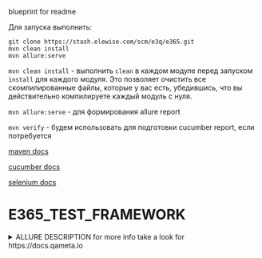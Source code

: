 blueprint for readme

Для запуска выполнить:

    git clone https://stash.elewise.com/scm/e3q/e365.git
    mvn clean install
    mvn allure:serve



`mvn clean install` - выполнить `clean` в каждом модуле перед запуском `install` для каждого модуля. Это позволяет очистить все скомпилированные файлы, которые у вас есть, убедившись, что вы действительно компилируете каждый модуль с нуля.

`mvn allure:serve` - для формирования allure report

`mvn verify` - будем использовать для подготовки cucumber report, если потребуется



[maven  docs](https://maven.apache.org/)

[cucumber docs](https://cucumber.io/docs/installation/)

[selenium docs](https://www.selenium.dev/documentation/en/)

# E365_TEST_FRAMEWORK

<details>
  <summary>ALLURE DESCRIPTION for more info take a look for https://docs.qameta.io</summary>

#Allure
## Cucumber JVM info [here](https://docs.qameta.io/allure/#_cucumber_jvm)

Installation

Each major version of Cucumber JVM requires a particular version of Allure Cucumber JVM adapter.

The available latest version of adapters:

[Cucumber JVM 6.x - allure-cucumber6-jvm Allure Cucumber JVM 6.x](https://mvnrepository.com/artifact/io.qameta.allure/allure-cucumber6-jvm/2.13.8)

Maven

Simply add allure-cucumber6-jvm plugin as a dependency to your project and add it to CucumberOptions:

`pom.xml`

```xml
<properties>
    <aspectj.version>1.8.10</aspectj.version>
</properties>

<dependencies>
    <dependency>
        <groupId>io.qameta.allure</groupId>
        <artifactId>allure-cucumber4-jvm</artifactId>
        <version>LATEST_VERSION</version>
    </dependency>
</dependencies>

<build>
    <plugins>
        <plugin>
            <groupId>org.apache.maven.plugins</groupId>
            <artifactId>maven-surefire-plugin</artifactId>
            <version>2.20</version>
            <configuration>
                <argLine>
                    -javaagent:"${settings.localRepository}/org/aspectj/aspectjweaver/${aspectj.version}/aspectjweaver-${aspectj.version}.jar"
                    -Dcucumber.options="--plugin io.qameta.allure.cucumber4jvm.AllureCucumber4Jvm"
                </argLine>
            </configuration>
            <dependencies>
                <dependency>
                    <groupId>org.aspectj</groupId>
                    <artifactId>aspectjweaver</artifactId>
                    <version>${aspectj.version}</version>
                </dependency>
            </dependencies>
        </plugin>
    </plugins>
</build>
```
Then execute `mvn clean test` goal. After tests executed allure JSON files will be placed in allure-results directory by default.

### Features

This adapter provides runtime integration allowing conversion of Gherkin dsl features into basic Allure features

### Display Name

Titles for tests and suites are extracted at runtime from `.feature` files

### Description

Feature’s description appears on every scenario

### Steps

All scenario steps are automatically translated into allure steps

### Attachments

An attachment in Java code is simply a method annotated with `@Attachment` that returns either a String or byte[], which should be added to the report:
```java
import io.qameta.allure.Attachment;
...
@Attachment
public String performedActions(ActionSequence actionSequence) {
    return actionSequence.toString();
}

@Attachment(value = "Page screenshot", type = "image/png")
public byte[] saveScreenshot(byte[] screenShot) {
    return screenShot;
}
```
Or you can use Allure helper methods

```java
import io.qameta.allure.Allure;
...
Allure.addAttachment("My attachment", "My attachment content");

Path content = Paths.get("path-to-my-attachment-contnet");
    try (InputStream is = Files.newInputStream(content)) {
        Allure.addAttachemnt("My attachment", is);
}
```


> If return type in a method annotated with `@Attachment` differs from `String` or `byte[]` we call `toString()` on return value to get attachment contents.

You can specify exact MIME type for each attached file using type parameter of `@Attachment` annotation like shown above.
However there’s no need to explicitly specify attachment type for all attached files as Allure by default analyses attachment contents and can determine attachment type automatically.
You usually need to specify attachment type when working with plain text files.

### Links

To pass issues to report, just add `@issue=<ISSUE-NUMBER>` on top of Scenario on Feature in your `.feature` file.

To pass TMS links to report, just add `@tmsLink=<TEST-CASE-ID>` on top of Scenario on Feature in your `.feature` file.
>   do not forget to configure allure properties with link patterns.

### Severity

To set severity, add `@severity=blocker` on top of Scenario on Feature in your `.feature` file.
If severity has wrong value it will be forced to normal (default).

Supported severity values: `blocker`, `critical`, `normal`, `minor`, `trivial`.

###Test markers

Every Feature or Scenario can be annotated by following tags: `@flaky`, `@muted`, `@known`

### Test fixtures

All methods annotated by `@import cucumber.api.java.After` or `@cucumber.api.java.Before` annotations
will appear in the report as steps with method names.
If `@Before` execution fails, the scenario will be marked as skipped.
If `@After` execution fails, the scenario will be marked as passed, and only After method’s step
will be marked as failed.

### Behaviours Mapping

Allure Cucumber JVM integration uses information extracted from `Feature:` section.

### Configuration

Location of `allure-results` directory, and patterns for `@TmsLink` and `@Issue` links can be set by placing `allure.properties` file with following properties to resources directory: `src/test/resources`

*allure.properties*
```
allure.results.directory=target/allure-results
allure.link.issue.pattern=https://example.org/browse/{}
allure.link.tms.pattern=https://example.org/browse/{}
```

Or by setting system properties in `pom.xml`

*pom.xml*
```xml
<build>
    <plugins>
        <plugin>
            <groupId>org.apache.maven.plugins</groupId>
            <artifactId>maven-surefire-plugin</artifactId>
            <version>2.20</version>
            <configuration>
                ...
                <systemPropertyVariables>
                    <allure.results.directory>${project.build.directory}/allure-results</allure.results.directory>
                    <allure.link.issue.pattern>https://example.org/browse/{}</allure.link.issue.pattern>
                    <allure.link.tms.pattern>https://example.org/browse/{}</allure.link.tms.pattern>
                </systemPropertyVariables>
            </configuration>
            ...
        </plugin>
    </plugins>
</build>
```
</details>